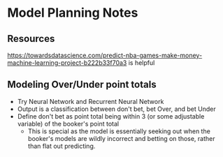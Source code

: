 # Model Planning Notes
## Resources
https://towardsdatascience.com/predict-nba-games-make-money-machine-learning-project-b222b33f70a3 is helpful
## Modeling Over/Under point totals
  - Try Neural Network and Recurrent Neural Network
  - Output is a classification between don't bet, bet Over, and bet Under
  - Define don't bet as point total being within 3 (or some adjustable variable) of the booker's point total
    - This is special as the model is essentially seeking out when the booker's models are wildly incorrect and betting on those, rather than flat out predicting.
